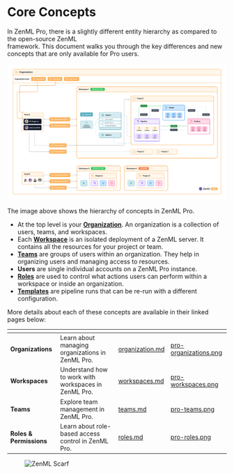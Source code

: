 # Core Concepts

In ZenML Pro, there is a slightly different entity hierarchy as compared to the open-source ZenML\
framework. This document walks you through the key differences and new concepts that are only available for Pro users.

![Image showing the entity hierarchy in ZenML Pro](../../.gitbook/assets/org_hierarchy_pro.png)

The image above shows the hierarchy of concepts in ZenML Pro.

* At the top level is your [**Organization**](organization.md). An organization is a collection of users, teams, and workspaces.
* Each [**Workspace**](workspaces.md) is an isolated deployment of a ZenML server. It contains all the resources for your project or team.
* [**Teams**](teams.md) are groups of users within an organization. They help in organizing users and managing access to resources.
* **Users** are single individual accounts on a ZenML Pro instance.
* [**Roles**](roles.md) are used to control what actions users can perform within a workspace or inside an organization.
* [**Templates**](https://docs.zenml.io/how-to/trigger-pipelines) are pipeline runs that can be re-run with a different configuration.

More details about each of these concepts are available in their linked pages below:

<table data-card-size="large" data-view="cards"><thead><tr><th></th><th></th><th data-hidden data-card-target data-type="content-ref"></th><th data-hidden data-card-cover data-type="files"></th></tr></thead><tbody><tr><td><strong>Organizations</strong></td><td>Learn about managing organizations in ZenML Pro.</td><td><a href="organization.md">organization.md</a></td><td><a href=".gitbook/assets/pro-organizations.png">pro-organizations.png</a></td></tr><tr><td><strong>Workspaces</strong></td><td>Understand how to work with workspaces in ZenML Pro.</td><td><a href="workspaces.md">workspaces.md</a></td><td><a href=".gitbook/assets/pro-workspaces.png">pro-workspaces.png</a></td></tr><tr><td><strong>Teams</strong></td><td>Explore team management in ZenML Pro.</td><td><a href="teams.md">teams.md</a></td><td><a href=".gitbook/assets/pro-teams.png">pro-teams.png</a></td></tr><tr><td><strong>Roles &#x26; Permissions</strong></td><td>Learn about role-based access control in ZenML Pro.</td><td><a href="roles.md">roles.md</a></td><td><a href=".gitbook/assets/pro-roles.png">pro-roles.png</a></td></tr></tbody></table>

<figure><img src="https://static.scarf.sh/a.png?x-pxid=f0b4f458-0a54-4fcd-aa95-d5ee424815bc" alt="ZenML Scarf"><figcaption></figcaption></figure>
